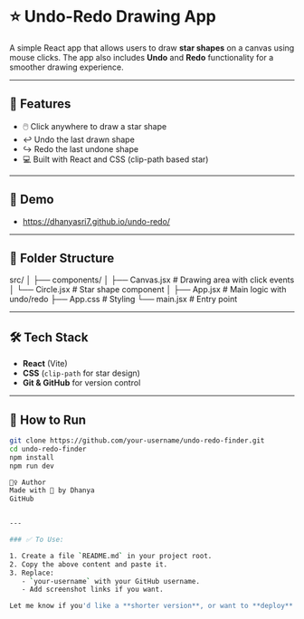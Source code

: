 # ⭐ Undo-Redo Drawing App

A simple React app that allows users to draw **star shapes** on a canvas using mouse clicks. The app also includes **Undo** and **Redo** functionality for a smoother drawing experience.

---

## 🚀 Features

- 🖱️ Click anywhere to draw a star shape
- ↩️ Undo the last drawn shape
- ↪️ Redo the last undone shape
- 💻 Built with React and CSS (clip-path based star)

---

## 🎨 Demo

- https://dhanyasri7.github.io/undo-redo/

---

## 📂 Folder Structure

src/
│
├── components/
│ ├── Canvas.jsx # Drawing area with click events
│ └── Circle.jsx # Star shape component
│
├── App.jsx # Main logic with undo/redo
├── App.css # Styling
└── main.jsx # Entry point


---

## 🛠️ Tech Stack

- **React** (Vite)
- **CSS** (`clip-path` for star design)
- **Git & GitHub** for version control

---

## 🧪 How to Run

```bash
git clone https://github.com/your-username/undo-redo-finder.git
cd undo-redo-finder
npm install
npm run dev

🙋‍♀️ Author
Made with 💜 by Dhanya
GitHub


---

### ✅ To Use:

1. Create a file `README.md` in your project root.
2. Copy the above content and paste it.
3. Replace:
   - `your-username` with your GitHub username.
   - Add screenshot links if you want.

Let me know if you'd like a **shorter version**, or want to **deploy** it live to GitHub Pages or Vercel!
